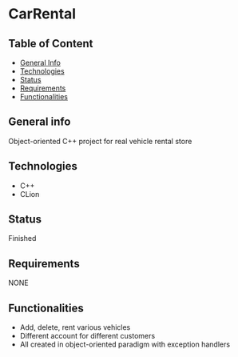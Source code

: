 # CarRental

## Table of Content
* [General Info](#general-info)
* [Technologies](#technologies)
* [Status](#status)
* [Requirements](#requirements)
* [Functionalities](#functionalities)


## General info
Object-oriented C++ project for real vehicle rental store


## Technologies
* C++
* CLion


## Status
Finished


## Requirements
NONE


## Functionalities
* Add, delete, rent various vehicles
* Different account for different customers
* All created in object-oriented paradigm with exception handlers
